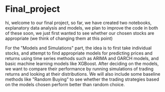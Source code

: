 # Final_project
hi, welcome to our final project,
so far, we have created two notebooks, explanatory data analysis and models,
we plan to improve the code in both of these soon, we just first wanted to see whether our chosen stocks are appropriate (we think of changing them at this point)

For the "Models and Simulations" part, the idea is to first take individual stocks, and attempt to find appropriate models for predicting prices and returns using time series methods such as ARIMA and GARCH models, and basic machine learning models like XGBoost. After deciding on the models, we want to compare their performance by running simulations of trading returns and looking at their distributions. We will also include some baseline methods like "Random Buying" to see whether the trading strategies based on the models chosen perform better than random choice.


